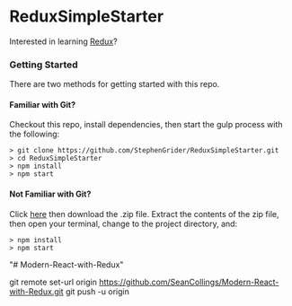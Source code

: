 # ReduxSimpleStarter

Interested in learning [Redux](https://www.udemy.com/react-redux/)?

### Getting Started

There are two methods for getting started with this repo.

#### Familiar with Git?

Checkout this repo, install dependencies, then start the gulp process with the
following:

```
> git clone https://github.com/StephenGrider/ReduxSimpleStarter.git
> cd ReduxSimpleStarter
> npm install
> npm start
```

#### Not Familiar with Git?

Click [here](https://github.com/StephenGrider/ReactStarter/releases) then
download the .zip file. Extract the contents of the zip file, then open your
terminal, change to the project directory, and:

```
> npm install
> npm start
```

"# Modern-React-with-Redux"

git remote set-url origin
https://github.com/SeanCollings/Modern-React-with-Redux.git git push -u origin
